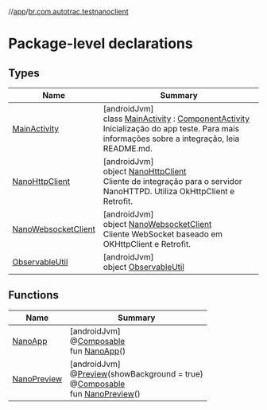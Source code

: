 //[app](../../index.md)/[br.com.autotrac.testnanoclient](index.md)

# Package-level declarations

## Types

| Name | Summary |
|---|---|
| [MainActivity](-main-activity/index.md) | [androidJvm]<br>class [MainActivity](-main-activity/index.md) : [ComponentActivity](https://developer.android.com/reference/kotlin/androidx/activity/ComponentActivity.html)<br>Inicialização do app teste. Para mais informações sobre a integração, leia README.md. |
| [NanoHttpClient](-nano-http-client/index.md) | [androidJvm]<br>object [NanoHttpClient](-nano-http-client/index.md)<br>Cliente de integração para o servidor NanoHTTPD. Utiliza OkHttpClient e Retrofit. |
| [NanoWebsocketClient](-nano-websocket-client/index.md) | [androidJvm]<br>object [NanoWebsocketClient](-nano-websocket-client/index.md)<br>Cliente WebSocket baseado em OKHttpClient e Retrofit. |
| [ObservableUtil](-observable-util/index.md) | [androidJvm]<br>object [ObservableUtil](-observable-util/index.md) |

## Functions

| Name | Summary |
|---|---|
| [NanoApp](-nano-app.md) | [androidJvm]<br>@[Composable](https://developer.android.com/reference/kotlin/androidx/compose/runtime/Composable.html)<br>fun [NanoApp](-nano-app.md)() |
| [NanoPreview](-nano-preview.md) | [androidJvm]<br>@[Preview](https://developer.android.com/reference/kotlin/androidx/compose/ui/tooling/preview/Preview.html)(showBackground = true)<br>@[Composable](https://developer.android.com/reference/kotlin/androidx/compose/runtime/Composable.html)<br>fun [NanoPreview](-nano-preview.md)() |

